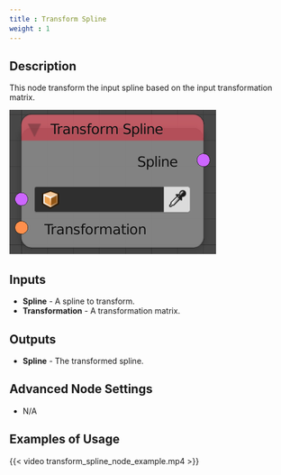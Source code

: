```yaml
---
title : Transform Spline
weight : 1
---
```


## Description

This node transform the input spline based on the input transformation
matrix.

![image](transform_spline_node.png)

## Inputs

- **Spline** - A spline to transform.
- **Transformation** - A transformation matrix.

## Outputs

- **Spline** - The transformed spline.

## Advanced Node Settings

- N/A

## Examples of Usage

{{< video transform_spline_node_example.mp4 >}}
